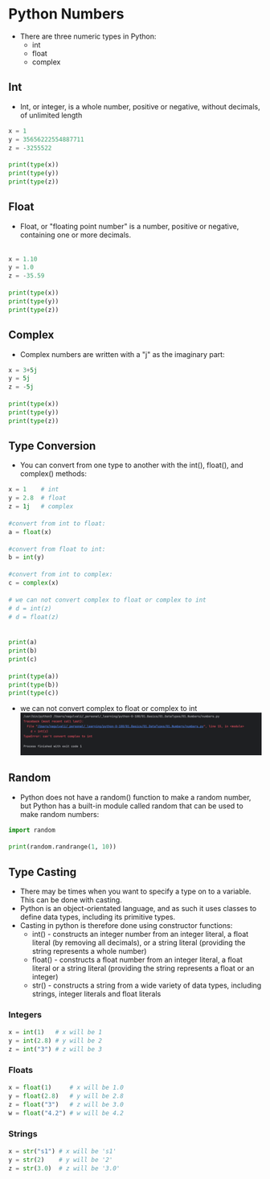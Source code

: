 # Python Numbers
- There are three numeric types in Python:
  - int
  - float
  - complex


## Int
- Int, or integer, is a whole number, positive or negative, without decimals, of unlimited length

```python
x = 1
y = 35656222554887711
z = -3255522

print(type(x))
print(type(y))
print(type(z))
```

## Float
- Float, or "floating point number" is a number, positive or negative, containing one or more decimals.
```python

x = 1.10
y = 1.0
z = -35.59

print(type(x))
print(type(y))
print(type(z))
```

## Complex
- Complex numbers are written with a "j" as the imaginary part:
```python
x = 3+5j
y = 5j
z = -5j

print(type(x))
print(type(y))
print(type(z))
```

## Type Conversion
- You can convert from one type to another with the int(), float(), and complex() methods:
```python
x = 1    # int
y = 2.8  # float
z = 1j   # complex

#convert from int to float:
a = float(x)

#convert from float to int:
b = int(y)

#convert from int to complex:
c = complex(x)

# we can not convert complex to float or complex to int
# d = int(z)
# d = float(z)


print(a)
print(b)
print(c)

print(type(a))
print(type(b))
print(type(c))
```
- we can not convert complex to float or complex to int
![img.png](img.png)


## Random
- Python does not have a random() function to make a random number, but Python has a built-in module called random that can be used to make random numbers:
```python
import random

print(random.randrange(1, 10))
```

## Type Casting
- There may be times when you want to specify a type on to a variable. This can be done with casting.
- Python is an object-orientated language, and as such it uses classes to define data types, including its primitive types.
- Casting in python is therefore done using constructor functions:
  - int() - constructs an integer number from an integer literal, a float literal (by removing all decimals), or a string literal (providing the string represents a whole number)
  - float() - constructs a float number from an integer literal, a float literal or a string literal (providing the string represents a float or an integer)
  - str() - constructs a string from a wide variety of data types, including strings, integer literals and float literals

### Integers
```python
x = int(1)   # x will be 1
y = int(2.8) # y will be 2
z = int("3") # z will be 3
```

### Floats
```python
x = float(1)     # x will be 1.0
y = float(2.8)   # y will be 2.8
z = float("3")   # z will be 3.0
w = float("4.2") # w will be 4.2
```

### Strings
```python
x = str("s1") # x will be 's1'
y = str(2)    # y will be '2'
z = str(3.0)  # z will be '3.0'
```